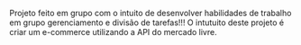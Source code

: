 Projeto feito em grupo com o intuito de desenvolver habilidades de trabalho em grupo gerenciamento e divisão de tarefas!!!
O intutuito deste projeto é criar um e-commerce utilizando a API do mercado livre.
